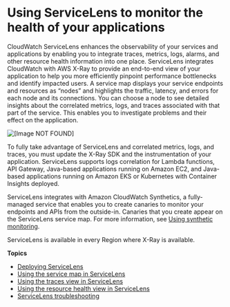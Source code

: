 # Using ServiceLens to monitor the health of your applications<a name="ServiceLens"></a>

CloudWatch ServiceLens enhances the observability of your services and applications by enabling you to integrate traces, metrics, logs, alarms, and other resource health information into one place\. ServiceLens integrates CloudWatch with AWS X\-Ray to provide an end\-to\-end view of your application to help you more efficiently pinpoint performance bottlenecks and identify impacted users\. A service map displays your service endpoints and resources as “nodes” and highlights the traffic, latency, and errors for each node and its connections\. You can choose a node to see detailed insights about the correlated metrics, logs, and traces associated with that part of the service\. This enables you to investigate problems and their effect on the application\.

![\[Image NOT FOUND\]](http://docs.aws.amazon.com/AmazonCloudWatch/latest/monitoring/images/ServiceMap.png)

To fully take advantage of ServiceLens and correlated metrics, logs, and traces, you must update the X\-Ray SDK and the instrumentation of your application\. ServiceLens supports logs correlation for Lambda functions, API Gateway, Java\-based applications running on Amazon EC2, and Java\-based applications running on Amazon EKS or Kubernetes with Container Insights deployed\.

ServiceLens integrates with Amazon CloudWatch Synthetics, a fully\-managed service that enables you to create canaries to monitor your endpoints and APIs from the outside\-in\. Canaries that you create appear on the ServiceLens service map\. For more information, see [Using synthetic monitoring](CloudWatch_Synthetics_Canaries.md)\.

ServiceLens is available in every Region where X\-Ray is available\.

**Topics**
+ [Deploying ServiceLens](deploy_servicelens.md)
+ [Using the service map in ServiceLens](servicelens_service_map.md)
+ [Using the traces view in ServiceLens](servicelens_service_map_traces.md)
+ [Using the resource health view in ServiceLens](servicelens_resource_health.md)
+ [ServiceLens troubleshooting](servicelens_troubleshooting.md)
